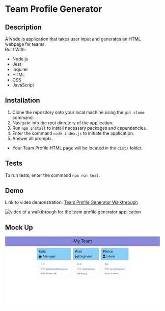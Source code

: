 # Team Profile Generator
## Description
A Node.js application that takes user input and generates an HTML webpage for teams. <br />
Built With:
* Node.js
* Jest
* Inquirer
* HTML
* CSS 
* JavaScript

## Installation
1. Clone the repository onto your local machine using the `git clone` command.
2. Navigate into the root directory of the application.
3. Run `npm install` to install necessary packages and dependencies.
4. Enter the command `node index.js` to initiate the application. 
5. Answer all prompts.
* Your Team Profile HTML page will be located in the `dist/` folder.

## Tests
To run tests, enter the command `npm run test`.

## Demo
Link to video demonstration: [Team Profile Generator Walkthrough](https://drive.google.com/file/d/1rwax26PW6M_eHWs7PY8vENJtyYwSnjUu/view?usp=sharing)

![video of a walkthrough for the team profile generator application](images/walkthrough-teambuilder.gif)

## Mock Up 
![picture of example team profile generator page](images/mockup-teambuilder.jpg)

